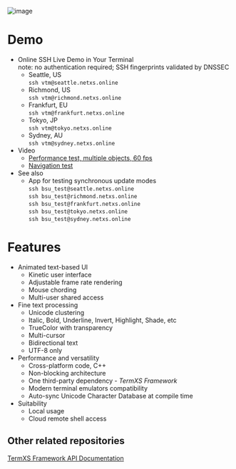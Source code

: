 ![image](https://dice.netxs.online/cloud/vtm/vtm_demo.png)

# Demo
- Online SSH Live Demo in Your Terminal  
note: no authentication required; SSH fingerprints validated by DNSSEC
  - Seattle, US  
    `ssh vtm@seattle.netxs.online`
  - Richmond, US  
    `ssh vtm@richmond.netxs.online`
  - Frankfurt, EU  
    `ssh vtm@frankfurt.netxs.online`
  - Tokyo, JP  
    `ssh vtm@tokyo.netxs.online`
  - Sydney, AU  
    `ssh vtm@sydney.netxs.online`
- Video
  - [Performance test, multiple objects, 60 fps](https://youtu.be/mQVOlCJZZ4w)
  - [Navigation test](https://youtu.be/5h1fJ-es8kQ)
- See also  
  - App for testing synchronous update modes  
  `ssh bsu_test@seattle.netxs.online`  
  `ssh bsu_test@richmond.netxs.online`  
  `ssh bsu_test@frankfurt.netxs.online`  
  `ssh bsu_test@tokyo.netxs.online`  
  `ssh bsu_test@sydney.netxs.online`

# Features
- Animated text-based UI
  - Kinetic user interface
  - Adjustable frame rate rendering
  - Mouse chording
  - Multi-user shared access
- Fine text processing
  - Unicode clustering
  - Italic, Bold, Underline, Invert, Highlight, Shade, etc
  - TrueColor with transparency
  - Multi-cursor
  - Bidirectional text
  - UTF-8 only
- Performance and versatility  
  - Cross-platform code, C++
  - Non-blocking architecture
  - One third-party dependency - _TermXS Framework_
  - Modern terminal emulators compatibility
  - Auto-sync Unicode Character Database at compile time
- Suitability
  - Local usage
  - Cloud remote shell access

## Other related repositories
[TermXS Framework API Documentation](https://github.com/netxs-group/TermXS-Docs)
